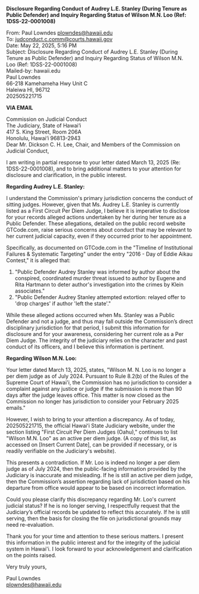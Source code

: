 **Disclosure Regarding Conduct of Audrey L.E. Stanley (During Tenure as Public Defender) and Inquiry Regarding Status of Wilson M.N. Loo (Ref: 1DSS-22-0001008)**

From: Paul Lowndes plowndes@hawaii.edu  
To: judconduct.c.comm@courts.hawaii.gov  
Date: May 22, 2025, 5:16 PM  
Subject: Disclosure Regarding Conduct of Audrey L.E. Stanley (During Tenure as Public Defender) and Inquiry Regarding Status of Wilson M.N. Loo (Ref: 1DSS-22-0001008)  
Mailed-by: hawaii.edu  
Paul Lowndes  
66-218 Kamehameha Hwy Unit C  
Haleiwa HI, 96712  
202505221715

**VIA EMAIL**

Commission on Judicial Conduct  
The Judiciary, State of Hawai‘i  
417 S. King Street, Room 206A  
Honolulu, Hawai‘i 96813-2943  
Dear Mr. Dickson C. H. Lee, Chair, and Members of the Commission on Judicial Conduct,

I am writing in partial response to your letter dated March 13, 2025 (Re: 1DSS-22-0001008), and to bring additional matters to your attention for disclosure and clarification, in the public interest.

**Regarding Audrey L.E. Stanley:**

I understand the Commission's primary jurisdiction concerns the conduct of sitting judges. However, given that Ms. Audrey L.E. Stanley is currently listed as a First Circuit Per Diem Judge, I believe it is imperative to disclose for your records alleged actions undertaken by her during her tenure as a Public Defender. These allegations, detailed on the public record website GTCode.com, raise serious concerns about conduct that may be relevant to her current judicial capacity, even if they occurred prior to her appointment.

Specifically, as documented on GTCode.com in the "Timeline of Institutional Failures & Systematic Targeting" under the entry "2016 \- Day of Eddie Aikau Contest," it is alleged that:

1. "Public Defender Audrey Stanley was informed by author about the conspired, coordinated murder threat issued to author by Eugene and Rita Hartmann to deter author's investigation into the crimes by Klein associates."  
2. "Public Defender Audrey Stanley attempted extortion: relayed offer to 'drop charges' if author 'left the state'."

While these alleged actions occurred when Ms. Stanley was a Public Defender and not a judge, and thus may fall outside the Commission’s direct disciplinary jurisdiction for that period, I submit this information for disclosure and for your awareness, considering her current role as a Per Diem Judge. The integrity of the judiciary relies on the character and past conduct of its officers, and I believe this information is pertinent.

**Regarding Wilson M.N. Loo:**

Your letter dated March 13, 2025, states, "Wilson M. N. Loo is no longer a per diem judge as of July 2024\. Pursuant to Rule 8.2(b) of the Rules of the Supreme Court of Hawai'i, the Commission has no jurisdiction to consider a complaint against any justice or judge if the submission is more than 90 days after the judge leaves office. This matter is now closed as the Commission no longer has jurisdiction to consider your February 2025 emails."

However, I wish to bring to your attention a discrepancy. As of today, 202505221715, the official Hawaiʻi State Judiciary website, under the section listing "First Circuit Per Diem Judges (Oahu)," continues to list "Wilson M.N. Loo" as an active per diem judge. (A copy of this list, as accessed on \[Insert Current Date\], can be provided if necessary, or is readily verifiable on the Judiciary's website).

This presents a contradiction. If Mr. Loo is indeed no longer a per diem judge as of July 2024, then the public-facing information provided by the Judiciary is inaccurate and misleading. If he is still an active per diem judge, then the Commission’s assertion regarding lack of jurisdiction based on his departure from office would appear to be based on incorrect information.

Could you please clarify this discrepancy regarding Mr. Loo's current judicial status? If he is no longer serving, I respectfully request that the Judiciary’s official records be updated to reflect this accurately. If he is still serving, then the basis for closing the file on jurisdictional grounds may need re-evaluation.

Thank you for your time and attention to these serious matters. I present this information in the public interest and for the integrity of the judicial system in Hawai'i. I look forward to your acknowledgement and clarification on the points raised.

Very truly yours,

Paul Lowndes  
plowndes@hawaii.edu

